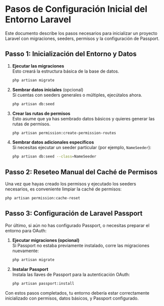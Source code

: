 # Pasos de Configuración Inicial del Entorno Laravel

Este documento describe los pasos necesarios para inicializar un proyecto Laravel con migraciones, seeders, permisos y la configuración de Passport.

## Passo 1: Inicialización del Entorno y Datos

1. **Ejecutar las migraciones**  
   Esto creará la estructura básica de la base de datos.  
   ```bash
   php artisan migrate
   ```

2. **Sembrar datos iniciales** (opcional)  
   Si cuentas con seeders generales o múltiples, ejecútalos ahora.  
   ```bash
   php artisan db:seed
   ```

3. **Crear las rutas de permisos**  
   Esto asume que ya has sembrado datos básicos y quieres generar las rutas de permisos.  
   ```bash
   php artisan permission:create-permission-routes
   ```

4. **Sembrar datos adicionales específicos**  
   Si necesitas ejecutar un seeder particular (por ejemplo, `NameSeeder`):  
   ```bash
   php artisan db:seed --class=NameSeeder
   ```

## Passo 2: Reseteo Manual del Caché de Permisos

Una vez que hayas creado los permisos y ejecutado los seeders necesarios, es conveniente limpiar la caché de permisos:  
```bash
php artisan permission:cache-reset
```

## Passo 3: Configuración de Laravel Passport

Por último, si aún no has configurado Passport, o necesitas preparar el entorno para OAuth:

1. **Ejecutar migraciones (opcional)**  
   Si Passport no estaba previamente instalado, corre las migraciones nuevamente:  
   ```bash
   php artisan migrate
   ```

2. **Instalar Passport**  
   Instala las llaves de Passport para la autenticación OAuth:  
   ```bash
   php artisan passport:install
   ```

Con estos pasos completados, tu entorno debería estar correctamente inicializado con permisos, datos básicos, y Passport configurado.
